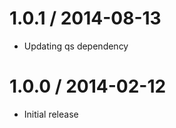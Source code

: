 
1.0.1 / 2014-08-13
==================

 * Updating qs dependency

1.0.0 / 2014-02-12
==================

  * Initial release
